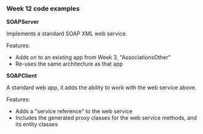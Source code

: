 ### Week 12 code examples

**SOAPServer**

Implements a standard SOAP XML web service.  

Features:
* Adds on to an existing app from Week 3, "AssociationsOther"
* Re-uses the same architecture as that app

**SOAPClient**

A standard web app, it adds the ability to work with the web service above.  

Features:
* Adds a "service reference" to the web service
* Includes the generated proxy classes for the web service methods, and its entity classes
